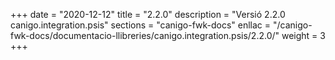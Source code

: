 +++
date        = "2020-12-12"
title       = "2.2.0"
description = "Versió 2.2.0 canigo.integration.psis"
sections    = "canigo-fwk-docs"
enllac		= "/canigo-fwk-docs/documentacio-llibreries/canigo.integration.psis/2.2.0/"
weight		= 3
+++
